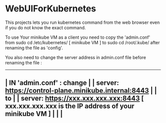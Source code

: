 # WebUIForKubernetes
This projects lets you run kubernetes command from the web browser even if you do not know the exact command.

To use Your minikube VM as a client you need to copy the 'admin.conf' from sudo cd /etc/kubernetes/ [ minikube VM ] to sudo cd /root/.kube/
after renaming the file as 'config'.

You also need to change the server address in admin.conf file before renaming the file :

-----------------------------------------------------------------------------------------------------------------------------------
| IN 'admin.conf' :        change                                                                                                 |
|            server: https://control-plane.minikube.internal:8443                                                                 |
|                                  to                                                                                             |
|            server: https://xxx.xxx.xxx.xxx:8443            [ xxx.xxx.xxx.xxx is the IP address of your minikube VM ]            |
|                                                                                                                                 |
-----------------------------------------------------------------------------------------------------------------------------------
